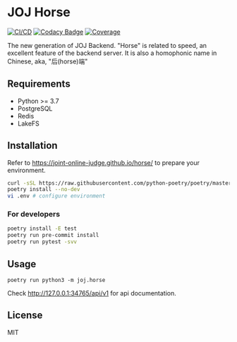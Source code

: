 # JOJ Horse

[![CI/CD](https://github.com/joint-online-judge/horse/actions/workflows/cicd.yml/badge.svg?branch=master)](https://github.com/joint-online-judge/horse/actions/workflows/cicd.yml)
[![Codacy Badge](https://app.codacy.com/project/badge/Grade/2d87ea14ebb34665aa9ace224f7ffef3)](https://www.codacy.com/gh/joint-online-judge/horse/dashboard?utm_source=github.com&amp;utm_medium=referral&amp;utm_content=joint-online-judge/horse&amp;utm_campaign=Badge_Grade)
[![Coverage](https://img.shields.io/codecov/c/github/joint-online-judge/horse)](https://codecov.io/gh/joint-online-judge/horse)

The new generation of JOJ Backend. "Horse" is related to speed, an excellent feature of the backend server. It is also a homophonic name in Chinese, aka, "后(horse)端"

## Requirements

+ Python >= 3.7
+ PostgreSQL
+ Redis
+ LakeFS

## Installation

Refer to <https://joint-online-judge.github.io/horse/> to prepare your environment.

```bash
curl -sSL https://raw.githubusercontent.com/python-poetry/poetry/master/get-poetry.py | python3 -
poetry install --no-dev
vi .env # configure environment
```
### For developers

```bash
poetry install -E test
poetry run pre-commit install
poetry run pytest -svv
```

## Usage

```
poetry run python3 -m joj.horse
```

Check <http://127.0.0.1:34765/api/v1> for api documentation.

## License

MIT
